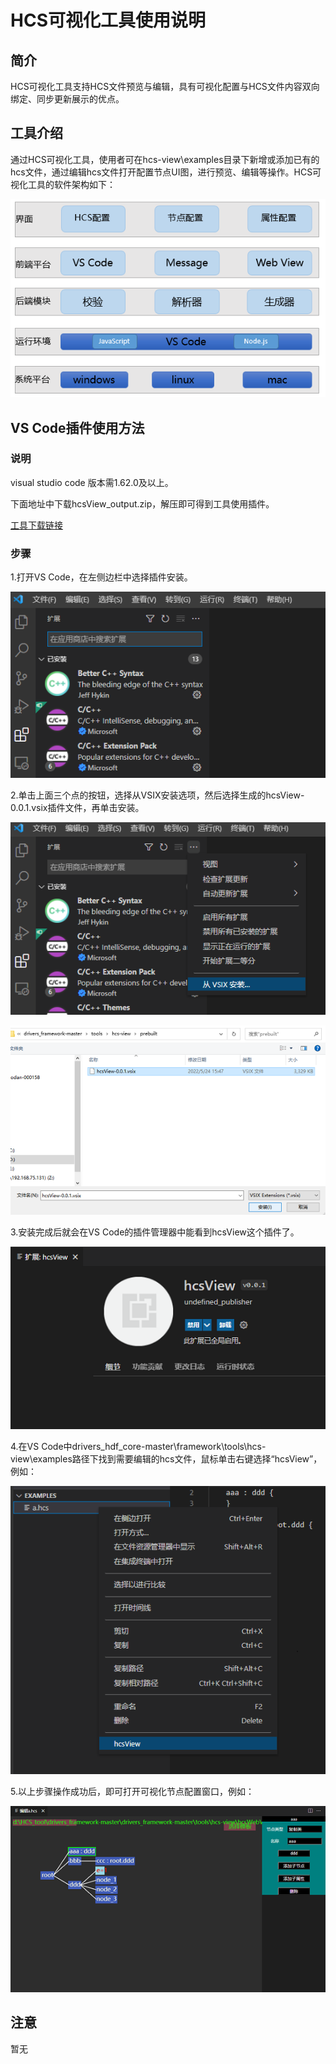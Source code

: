 # HCS可视化工具使用说明

## 简介

HCS可视化工具支持HCS文件预览与编辑，具有可视化配置与HCS文件内容双向绑定、同步更新展示的优点。

## 工具介绍

通过HCS可视化工具，使用者可在hcs-view\examples目录下新增或添加已有的hcs文件，通过编辑hcs文件打开配置节点UI图，进行预览、编辑等操作。HCS可视化工具的软件架构如下：

![](../figures/architecture-diagram.png)

## VS Code插件使用方法

### 说明
visual studio code 版本需1.62.0及以上。

下面地址中下载hcsView_output.zip，解压即可得到工具使用插件。

[工具下载链接](http://ftp.kaihongdigi.com:5000/fsdownload/QnB83qj3Q/hcsView-0.0.1)

### 步骤

1.打开VS Code，在左侧边栏中选择插件安装。

![](../figures/pic-plug-in-search.png)

2.单击上面三个点的按钮，选择从VSIX安装选项，然后选择生成的hcsView-0.0.1.vsix插件文件，再单击安装。

![](../figures/pic-plug-in-select.png)

![](../figures/pic-install-plug.png)

3.安装完成后就会在VS Code的插件管理器中能看到hcsView这个插件了。

![](../figures/pic-plug-in-hcs.png)

4.在VS Code中drivers_hdf_core-master\framework\tools\hcs-view\examples路径下找到需要编辑的hcs文件，鼠标单击右键选择“hcsView”，例如：

![](../figures/pic-plug-in-select-hcs.png)

5.以上步骤操作成功后，即可打开可视化节点配置窗口，例如：

![](../figures/pic-plug-in-gen-sucess.png)


## 注意

暂无
